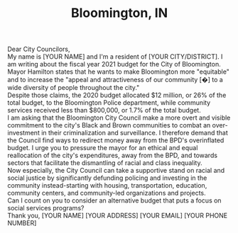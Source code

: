 ﻿---
title: Bloomington, IN
permalink: "/bloomington"
name: Letter to Council Members
state: IN
city: Bloomington
layout: email
recipients:
- simsji@bloomington.in.gov
- volans@bloomington.in.gov
- piedmoni@bloomington.in.gov
- kate.rosenbarger@bloomington.in.gov
- matt.flaherty@bloomington.in.gov
- sue.sgambelluri@bloomington.in.gov
- rollod@bloomington.in.gov
- sandbers@bloomington.in.gov
- ron.smith@bloomington.in.gov
subject: Decrease funding for police in the 2021 budget
body: "Dear City Councilors,\n\nMy name is [YOUR NAME] and I'm a resident of [YOUR CITY/DISTRICT]. 
I am writing about the fiscal year 2021 budget for the City of Bloomington. \n\nMayor Hamilton states 
that he wants to make Bloomington more \"equitable\" and to increase the \"appeal and attractiveness of 
our community [�] to a wide diversity of people throughout the city.\" \n\nDespite those claims, the 
2020 budget allocated $12 million, or 26% of the total budget, to the Bloomington Police department, 
while community services received less than $800,000, or 1.7% of the total budget.\n\nI am asking that 
the Bloomington City Council make a more overt and visible commitment to the city's Black and Brown 
communities to combat an over-investment in their criminalization and surveillance. I therefore demand 
that the Council find ways to redirect money away from the BPD's overinflated budget. I urge you to 
pressure the mayor for an ethical and equal reallocation of the city's expenditures, away from the BPD, 
and towards sectors that facilitate the dismantling of racial and class inequality.\n\nNow especially, 
the City Council can take a supportive stand on racial and social justice by significantly defunding 
policing and investing in the community instead-starting with housing, transportation, education, 
community centers, and community-led organizations and projects.\n\nCan I count on you to consider 
an alternative budget that puts a focus on social services programs?\n\nThank you,\n[YOUR NAME]
\n[YOUR ADDRESS]\n[YOUR EMAIL]\n[YOUR PHONE NUMBER]"
---

